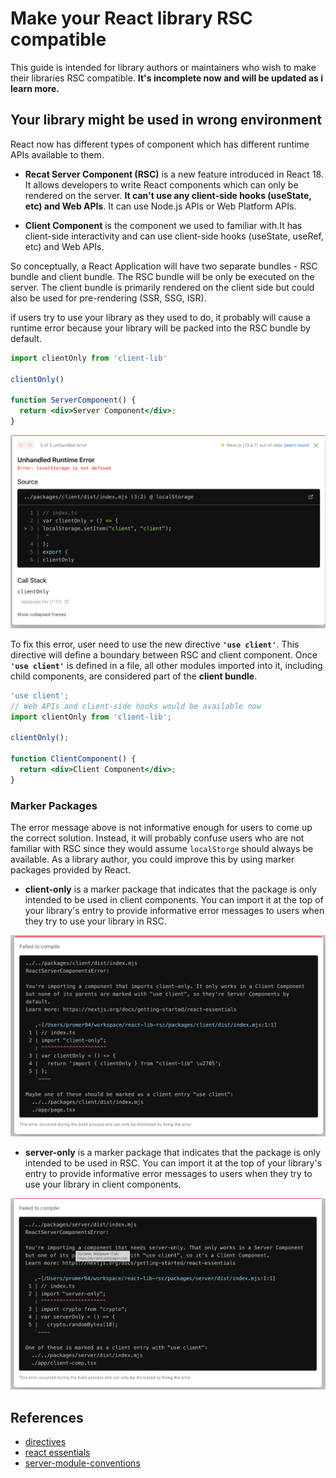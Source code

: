 # Make your React library RSC compatible
This guide is intended for library authors or maintainers who wish to make their libraries RSC compatible. **It's incomplete now and will be updated as i learn more.**

## Your library might be used in wrong environment

React now has different types of component which has different runtime APIs available to them.

* **Recat Server Component (RSC)** 
is a new feature introduced in React 18. It allows developers to write React components which can only be rendered on the server. **It can't use any client-side hooks (useState, etc) and Web APIs**. It can use Node.js APIs or Web Platform APIs.

* **Client Component** is the component we used to familiar with.It has client-side interactivity and can use client-side hooks (useState, useRef, etc) and Web APIs.

So conceptually, a React Application will have two separate bundles - RSC bundle and client bundle. The RSC bundle will be only be executed on the server. The client bundle is primarily rendered on the client side but could also be used for pre-rendering (SSR, SSG, ISR).



if users try to use your library as they used to do, it probably will cause a runtime error because your library will be packed into the RSC bundle by default.


```jsx
import clientOnly from 'client-lib'

clientOnly()

function ServerComponent() {
  return <div>Server Component</div>;
}
```

![client-in-RSC](./screenshot/client-in-RSC.png)

To fix this error, user need to use the new directive **`'use client'`**. This directive will define a boundary between RSC and client component. Once **`'use client'`** is defined in a file, all other modules imported into it, including child components, are considered part of the **client bundle**.

```jsx
'use client';
// Web APIs and client-side hooks would be available now
import clientOnly from 'client-lib';

clientOnly();

function ClientComponent() {
  return <div>Client Component</div>;
}
```  
### Marker Packages

The error message above is not informative enough for users to come up the correct solution. Instead, it will probably confuse users who are not familiar with RSC since they would assume `localStorge` should always be available. As a library author, you could improve this by using marker packages provided by React.

* **client-only** is a marker package that indicates that the package is only intended to be used in client components. You can import it at the top of your library's entry to provide informative error messages to users when they try to use your library in RSC.

![client-only-in-RSC](./screenshot/client-only-in-RSC.png)

* **server-only** is a marker package that indicates that the package is only intended to be used in RSC. You can import it at the top of your library's entry to provide informative error messages to users when they try to use your library in client components.

![server-only-in-client](./screenshot/server-only-in-client.png)


## References
* [directives](https://react.dev/reference/react/directives)
* [react essentials](https://nextjs.org/docs/getting-started/react-essentials)
* [server-module-conventions](https://github.com/reactjs/rfcs/blob/main/text/0227-server-module-conventions.md)

